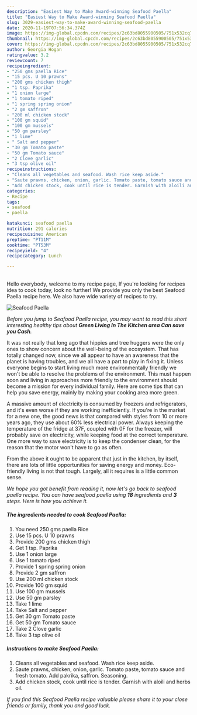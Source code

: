 ```yaml
---
description: "Easiest Way to Make Award-winning Seafood Paella"
title: "Easiest Way to Make Award-winning Seafood Paella"
slug: 3029-easiest-way-to-make-award-winning-seafood-paella
date: 2020-11-19T07:56:34.374Z
image: https://img-global.cpcdn.com/recipes/2c63bd8055900505/751x532cq70/seafood-paella-recipe-main-photo.jpg
thumbnail: https://img-global.cpcdn.com/recipes/2c63bd8055900505/751x532cq70/seafood-paella-recipe-main-photo.jpg
cover: https://img-global.cpcdn.com/recipes/2c63bd8055900505/751x532cq70/seafood-paella-recipe-main-photo.jpg
author: Georgia Hogan
ratingvalue: 3.2
reviewcount: 7
recipeingredient:
- "250 gms paella Rice"
- "15 pcs. U 10 prawns"
- "200 gms chicken thigh"
- "1 tsp. Paprika"
- "1 onion large"
- "1 tomato riped"
- "1 spring spring onion"
- "2 gm saffron"
- "200 ml chicken stock"
- "100 gm squid"
- "100 gm mussels"
- "50 gm parsley"
- "1 lime"
- " Salt and pepper"
- "30 gm Tomato paste"
- "50 gm Tomato sauce"
- "2 Clove garlic"
- "3 tsp olive oil"
recipeinstructions:
- "Cleans all vegetables and seafood. Wash rice keep aside."
- "Saute prawns, chicken, onion, garlic. Tomato paste, tomato sauce and fresh tomato. Add pakrika, saffron. Seasoning."
- "Add chicken stock, cook until rice is tender. Garnish with aloili and herbs oil."
categories:
- Recipe
tags:
- seafood
- paella

katakunci: seafood paella 
nutrition: 291 calories
recipecuisine: American
preptime: "PT11M"
cooktime: "PT53M"
recipeyield: "4"
recipecategory: Lunch

---
```

<br>
Hello everybody, welcome to my recipe page, If you're looking for recipes idea to cook today, look no further! We provide you only the best Seafood Paella recipe here. We also have wide variety of recipes to try.
<br>


![Seafood Paella](https://img-global.cpcdn.com/recipes/2c63bd8055900505/751x532cq70/seafood-paella-recipe-main-photo.jpg)

<i>Before you jump to Seafood Paella recipe, you may want to read this short interesting healthy tips about 
<strong>Green Living In The Kitchen area Can save you Cash</strong>.</i>
</br>

It was not really that long ago that hippies and tree huggers were the only ones to show concern about the well-being of the ecosystem. That has totally changed now, since we all appear to have an awareness that the planet is having troubles, and we all have a part to play in fixing it. Unless everyone begins to start living much more environmentally friendly we won't be able to resolve the problems of the environment. This must happen soon and living in approaches more friendly to the environment should become a mission for every individual family. Here are some tips that can help you save energy, mainly by making your cooking area more green.

A massive amount of electricity is consumed by freezers and refrigerators, and it's even worse if they are working inefficiently. If you're in the market for a new one, the good news is that compared with styles from 10 or more years ago, they use about 60% less electrical power. Always keeping the temperature of the fridge at 37F, coupled with 0F for the freezer, will probably save on electricity, while keeping food at the correct temperature. One more way to save electricity is to keep the condenser clean, for the reason that the motor won't have to go as often.

From the above it ought to be apparent that just in the kitchen, by itself, there are lots of little opportunities for saving energy and money. Eco-friendly living is not that tough. Largely, all it requires is a little common sense.


<i>We hope you got benefit from reading it, now let's go back to seafood paella recipe. You can have seafood paella using <strong>18</strong> ingredients and <strong>3</strong> steps. Here is how you achieve it.
</i>

##### The ingredients needed to cook Seafood Paella:

1. You need 250 gms paella Rice
1. Use 15 pcs. U 10 prawns
1. Provide 200 gms chicken thigh
1. Get 1 tsp. Paprika
1. Use 1 onion large
1. Use 1 tomato riped
1. Provide 1 spring spring onion
1. Provide 2 gm saffron
1. Use 200 ml chicken stock
1. Provide 100 gm squid
1. Use 100 gm mussels
1. Use 50 gm parsley
1. Take 1 lime
1. Take  Salt and pepper
1. Get 30 gm Tomato paste
1. Get 50 gm Tomato sauce
1. Take 2 Clove garlic
1. Take 3 tsp olive oil


##### Instructions to make Seafood Paella:

1. Cleans all vegetables and seafood. Wash rice keep aside.
1. Saute prawns, chicken, onion, garlic. Tomato paste, tomato sauce and fresh tomato. Add pakrika, saffron. Seasoning.
1. Add chicken stock, cook until rice is tender. Garnish with aloili and herbs oil.


<i>If you find this Seafood Paella recipe valuable please share it to your close friends or family, thank you and good luck.</i>
